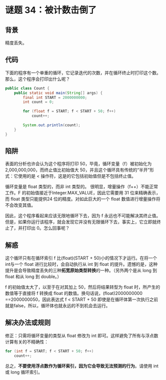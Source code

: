 # 谜题 34：被计数击倒了  

## 背景

精度丢失。

## 代码

下面的程序有一个单重的循环，它记录迭代的次数，并在循环终止时打印这个数。那么，这个程序会打印出什么呢？  

```java
public class Count {
    public static void main(String[] args) {
        final int START = 2000000000;
        int count = 0;
    
        for (float f = START; f < START + 50; f++)
            count++;
    
        System.out.println(count);
    }
}
```

## 陷阱

表面的分析也许会认为这个程序将打印 50，毕竟，循环变量（f）被初始化为2,000,000,000，而终止值比初始值大 50，并且这个循环具有传统的“半开”形式：它使用的是 < 操作符，这是的它包括初始值但是不包括终止值。  

循环变量是 float 类型的，而非 int 类型的。  很明显，增量操作（f++）不能正常工作。F 的初始值接近于Integer.MAX_VALUE，因此它需要用 31 位来精确表示，而 float 类型只能提供24 位的精度。对如此巨大的一个 float 数值进行增量操作将不会改变其值。

因此，这个程序看起来应该无限地循环下去，因为 f 永远也不可能解决其终止值。但是，如果你运行该程序，就会发现它并没有无限循环下去，事实上，它立即就终止了，并打印出 0。怎么回事呢？  

## 解惑

这个循环只有在循环索引 f 比(float)(START + 50)小的情况下才运行。在将一个 int与一个 float 进行比较时，会自动执行从 int 到 float 的提升。遗憾的是，这种提升是会导致精度丢失的三种**拓宽原始类型转换**的一种。（另外两个是从 long 到 float 和从 long 到 double。）  

f 的初始值太大了，以至于在对其加上 50，然后将结果转型为 float 时，所产生的数值等于直接将 f 转换成 float 的数值。换句话说，(float)2000000000 ==2000000050，因此表达式 f < START + 50 即使是在循环体第一次执行之前就是false，所以，循环体也就永远的不到机会去运行。  

## 解决办法或规则

修正：只需将循环变量的类型从 float 修改为 int 即可。这样避免了所有与浮点数计算有关的不精确性：  

```java
for (int f = START; f < START + 50; f++)
    count++;
```

总之，**不要使用浮点数作为循环索引，因为它会导致无法预测的行为**。请使用 int 或 long 循环索引。  